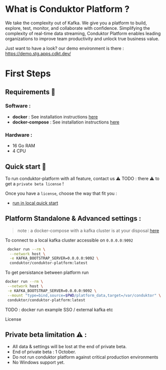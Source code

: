 # What is Conduktor Platform ?

We take the complexity out of Kafka. We give you a platform to build, explore, test, monitor, and collaborate with confidence. 
Simplifying the complexity of real-time data streaming, Conduktor Platform enables leading organizations to improve team productivity and unlock true business value.


Just want to have a look? our demo environment is there : https://demo.stg.apps.cdkt.dev/


# First Steps 

## Requirements 📑

### Software : 
- **docker** : See installation instructions [here](https://docs.docker.com/engine/install/)
- **docker-compose** : See installation instructions [here](https://docs.docker.com/compose/install/)

### Hardware :
- 16 Go RAM
- 4 CPU


## Quick start 🛫

To run conduktor-platform with all feature, contact us ⚠️ TODO : there ⚠️ to get a `private beta license` !

Once you have a `license`, choose the way that fit you : 
* [run in local quick start](./example-local/README.md)


## Platform Standalone & Advanced settings :  

> note :  a docker-compose with a kafka cluster is at your disposal [here](./kafka/docker-compose.yml)

To connect to a local kafka cluster accessible on `0.0.0.0:9092`
```sh
 docker run --rm \
  --network host \
  -e KAFKA_BOOTSTRAP_SERVER=0.0.0.0:9092 \
  conduktor/conduktor-platform:latest
```

To get persistance between platform run
```sh
docker run --rm \
 --network host \
 -e KAFKA_BOOTSTRAP_SERVER=0.0.0.0:9092 \
 --mount "type=bind,source=$PWD/platform_data,target=/var/conduktor" \
 conduktor/conduktor-platform:latest
```



TODO : 
 docker run example SSO / external kafka etc

 License


## Private beta limitation ⚠️ : 
* All data & settings will be lost at the end of private beta.
* End of private beta : 1 October.
* Do not run conduktor platform against critical production environments
* No Windows support yet.



